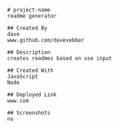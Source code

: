 
    # project-name
    readme generator

    ## Created By
    dave
    www.github.com/davevebber

    ## Description
    creates readmes based on use input

    ## Created With
    JavaScript
    Node

    ## Deployed Link
    www.com

    ## Screenshots
    no
    